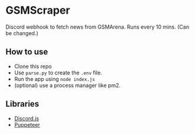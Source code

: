 # GSMScraper
Discord webhook to fetch news from GSMArena.
Runs every 10 mins. (Can be changed.)
## How to use
- Clone this repo
- Use `parse.py` to create the `.env` file.
- Run the app using `node index.js`
- (optional) use a process manager like pm2.
## Libraries
- [Discord.js](https://discord.js.org/#/)
- [Puppeteer](https://npmjs.com/package/puppeteer)
